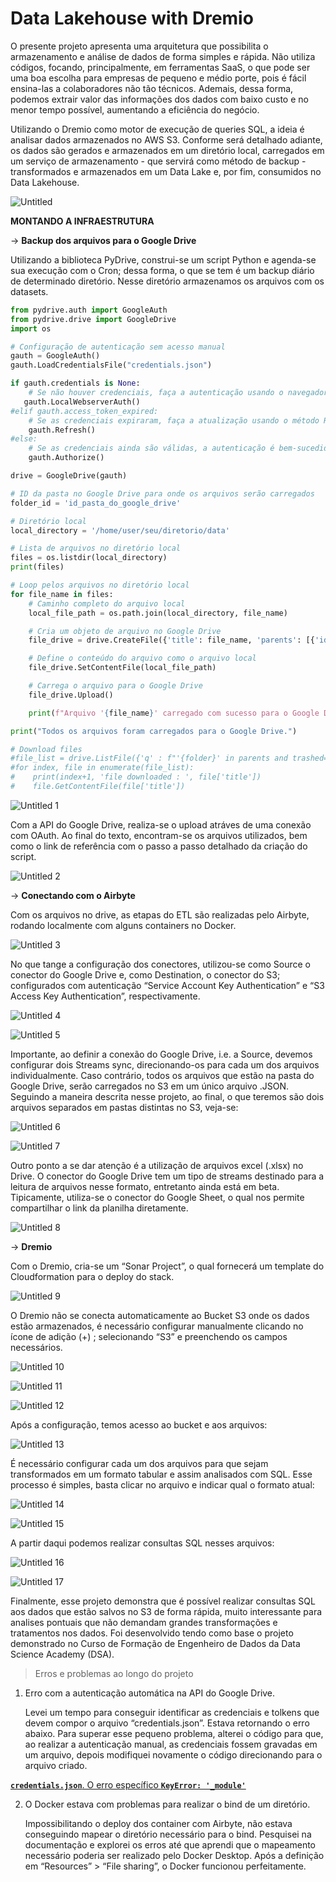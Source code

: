 # Data Lakehouse with Dremio

O presente projeto apresenta uma arquitetura que possibilita o armazenamento e análise de dados de forma simples e rápida. Não utiliza códigos, focando, principalmente, em ferramentas SaaS, o que pode ser uma boa escolha para empresas de pequeno e médio porte, pois é fácil ensina-las a colaboradores não tão técnicos. Ademais, dessa forma, podemos extrair valor das informações dos dados com baixo custo e no menor tempo possível, aumentando a eficiência do negócio.

Utilizando o Dremio como motor de execução de queries SQL, a ideia é analisar  dados armazenados no AWS S3. Conforme será detalhado adiante, os dados são gerados e armazenados em um diretório local, carregados em um serviço de armazenamento - que servirá como método de backup -  transformados e armazenados em um Data Lake e, por fim, consumidos no Data Lakehouse.

![Untitled](https://github.com/JvQueiros/LakeHouse-com-Dremio/assets/95942380/999d0e77-676b-44ad-bcd8-780809e93947)

**MONTANDO A INFRAESTRUTURA**

→ **Backup dos arquivos para o Google Drive**

Utilizando a biblioteca PyDrive, construi-se um script Python e agenda-se sua execução com o Cron; dessa forma, o que se tem é um backup diário de determinado diretório. Nesse diretório armazenamos os arquivos com os datasets.

```python
from pydrive.auth import GoogleAuth
from pydrive.drive import GoogleDrive
import os

# Configuração de autenticação sem acesso manual
gauth = GoogleAuth()
gauth.LoadCredentialsFile("credentials.json")

if gauth.credentials is None:
    # Se não houver credenciais, faça a autenticação usando o navegador
   gauth.LocalWebserverAuth()
#elif gauth.access_token_expired:
    # Se as credenciais expiraram, faça a atualização usando o método Refresh()
    gauth.Refresh()
#else:
    # Se as credenciais ainda são válidas, a autenticação é bem-sucedida
    gauth.Authorize()

drive = GoogleDrive(gauth)

# ID da pasta no Google Drive para onde os arquivos serão carregados
folder_id = 'id_pasta_do_google_drive'

# Diretório local
local_directory = '/home/user/seu/diretorio/data'

# Lista de arquivos no diretório local
files = os.listdir(local_directory)
print(files)

# Loop pelos arquivos no diretório local
for file_name in files:
    # Caminho completo do arquivo local
    local_file_path = os.path.join(local_directory, file_name)

    # Cria um objeto de arquivo no Google Drive
    file_drive = drive.CreateFile({'title': file_name, 'parents': [{'id': folder_id}]})

    # Define o conteúdo do arquivo como o arquivo local
    file_drive.SetContentFile(local_file_path)

    # Carrega o arquivo para o Google Drive
    file_drive.Upload()

    print(f"Arquivo '{file_name}' carregado com sucesso para o Google Drive.")

print("Todos os arquivos foram carregados para o Google Drive.")

# Download files
#file_list = drive.ListFile({'q' : f"'{folder}' in parents and trashed=false"}).GetList()
#for index, file in enumerate(file_list):
#    print(index+1, 'file downloaded : ', file['title'])
#    file.GetContentFile(file['title'])
```

![Untitled 1](https://github.com/JvQueiros/LakeHouse-com-Dremio/assets/95942380/26608b7e-e2a8-4d47-847c-4b5498ac4de9)

Com a API do Google Drive, realiza-se o upload atráves de uma conexão com OAuth. Ao final do texto, encontram-se os arquivos utilizados, bem como o link de referência com o passo a passo detalhado da criação do script.

![Untitled 2](https://github.com/JvQueiros/LakeHouse-com-Dremio/assets/95942380/a10ad629-47f0-4abd-b8a3-767be819fffe)

→ **Conectando com o Airbyte**

Com os arquivos no drive, as etapas do ETL são realizadas pelo Airbyte, rodando localmente com alguns containers no Docker.

![Untitled 3](https://github.com/JvQueiros/LakeHouse-com-Dremio/assets/95942380/6f869976-d4ec-414b-92f0-1f1d753cb678)

No que tange a configuração dos conectores, utilizou-se como Source o conector do Google Drive e, como Destination, o conector do S3; configurados com autenticação “Service Account Key Authentication” e “S3 Access Key Authentication”, respectivamente.

![Untitled 4](https://github.com/JvQueiros/LakeHouse-com-Dremio/assets/95942380/8c5d8d40-d5be-4116-85fa-d24767ed2439)

![Untitled 5](https://github.com/JvQueiros/LakeHouse-com-Dremio/assets/95942380/acb18e04-3582-487f-b3ac-8ac03206114c)

Importante, ao definir a conexão do Google Drive, i.e. a Source, devemos configurar dois Streams sync, direcionando-os para cada um dos arquivos individualmente. Caso contrário, todos os arquivos que estão na pasta do Google Drive, serão carregados no S3 em um único arquivo .JSON. Seguindo a maneira descrita nesse projeto, ao final, o que teremos são dois arquivos separados em pastas distintas no S3, veja-se: 

![Untitled 6](https://github.com/JvQueiros/LakeHouse-com-Dremio/assets/95942380/da39f945-a568-46d1-92bf-744a895ef73f)

![Untitled 7](https://github.com/JvQueiros/LakeHouse-com-Dremio/assets/95942380/e2f297da-5ff1-4fa2-824a-2d69bccf6720)

Outro ponto a se dar atenção é a utilização de arquivos excel (.xlsx) no Drive. O conector do Google Drive tem um tipo de streams destinado para a leitura de arquivos nesse formato, entretanto ainda está em beta. Tipicamente, utiliza-se o conector do Google Sheet, o qual nos permite compartilhar o link da planilha diretamente.

![Untitled 8](https://github.com/JvQueiros/LakeHouse-com-Dremio/assets/95942380/62b9b273-be1e-4e3e-b438-ded7137710b2)

→ **Dremio**

Com o Dremio, cria-se um “Sonar Project”, o qual fornecerá um template do Cloudformation para o deploy do stack.

![Untitled 9](https://github.com/JvQueiros/LakeHouse-com-Dremio/assets/95942380/96104744-48a8-4029-9137-1a0b9a820dc3)

O Dremio não se conecta automaticamente ao Bucket S3 onde os dados estão armazenados, é necessário configurar manualmente clicando no ícone de adição (+) ; selecionando “S3” e preenchendo os campos necessários.

![Untitled 10](https://github.com/JvQueiros/LakeHouse-com-Dremio/assets/95942380/c3c95f55-50a1-4f0a-810b-6cb536902087)

![Untitled 11](https://github.com/JvQueiros/LakeHouse-com-Dremio/assets/95942380/65827772-9816-4b96-94eb-7af4545171df)

![Untitled 12](https://github.com/JvQueiros/LakeHouse-com-Dremio/assets/95942380/d656ef7e-77ca-4b9b-969c-a8a5581b79a0)

Após a configuração, temos acesso ao bucket e aos arquivos:

![Untitled 13](https://github.com/JvQueiros/LakeHouse-com-Dremio/assets/95942380/5ad4d935-43c0-4d27-9f9a-dd7e98b14aba)

É necessário configurar cada um dos arquivos para que sejam transformados em um formato tabular e assim analisados com SQL. Esse processo é simples, basta clicar no arquivo e indicar qual o formato atual:

![Untitled 14](https://github.com/JvQueiros/LakeHouse-com-Dremio/assets/95942380/ab1b0799-09cb-46e5-b56a-a9a1bc5e1201)

![Untitled 15](https://github.com/JvQueiros/LakeHouse-com-Dremio/assets/95942380/f96e4913-9944-4b43-8854-4f01dbfac031)

A partir daqui podemos realizar consultas SQL nesses arquivos:

![Untitled 16](https://github.com/JvQueiros/LakeHouse-com-Dremio/assets/95942380/88b39b35-3ad3-4b4f-93aa-1aa94f05290e)

![Untitled 17](https://github.com/JvQueiros/LakeHouse-com-Dremio/assets/95942380/e522b6d2-20a5-4b3b-87d9-a30310c7fcc5)

Finalmente, esse projeto demonstra que é possível realizar consultas SQL aos dados que estão salvos no S3 de forma rápida, muito interessante para analises pontuais que não demandam grandes transformações e tratamentos nos dados. Foi desenvolvido tendo como base o projeto demonstrado no Curso de Formação de Engenheiro de Dados da Data Science Academy (DSA).

> Erros e problemas ao longo do projeto
> 
1. Erro com a autenticação automática na API do Google Drive. 
    
    Levei um tempo para conseguir identificar as credenciais e tolkens que devem compor o arquivo “credentials.json”. Estava retornando o erro abaixo. Para superar esse pequeno problema, alterei o código para que, ao realizar a autenticação manual, as credenciais fossem  gravadas em um arquivo, depois modifiquei novamente o código direcionando para o arquivo criado.
    

[**`credentials.json`**. O erro específico **`KeyError: '_module'`**](https://www.notion.so/credentials-json-O-erro-espec-fico-KeyError-_module-b18269ab0e854e1cacc47aadeae942ca?pvs=21)

2. O Docker estava com problemas para realizar o bind de um diretório.
    
    Impossibilitando o deploy  dos container com Airbyte, não estava conseguindo mapear o diretório necessário para o bind. Pesquisei na documentação e explorei os erros até que aprendi que o mapeamento necessário poderia ser realizado pelo Docker Desktop. Após a definição em “Resources” > “File sharing”, o Docker funcionou perfeitamente.
    
